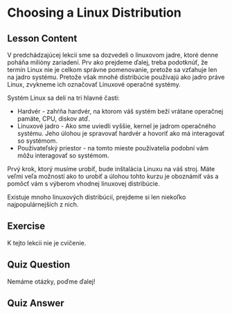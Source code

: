 # Choosing a Linux Distribution

## Lesson Content

V predchádzajúcej lekcii sme sa dozvedeli o linuxovom jadre, ktoré denne poháňa milióny zariadení. Prv ako prejdeme ďalej, treba podotknúť, že termín Linux nie je celkom správne pomenovanie, pretože sa vzťahuje len na jadro systému. Pretože však mnohé distribúcie používajú ako jadro práve Linux, zvykneme ich označovať Linuxové operačné systémy. 

Systém Linux sa delí na tri hlavné časti:

<ul>
<li>Hardvér - zahŕňa hardvér, na ktorom váš systém beží vrátane operačnej pamäte, CPU, diskov atď.</li>
<li>Linuxové jadro - Ako sme uviedli vyššie, kernel je jadrom operačného systému. Jeho úlohou je spravovať hardvér a hovoriť ako má interagovať so systémom.</li>
<li>Používateľský priestor - na tomto mieste používatelia podobní vám môžu interagovať so systémom.</li>
</ul>

Prvý krok, ktorý musíme urobiť, bude inštalácia Linuxu na váš stroj. Máte veľmi veľa možností ako to urobiť a úlohou tohto kurzu je oboznámiť vás a pomôcť vám s výberom vhodnej linuxovej distribúcie. 

Existuje mnoho linuxových distribúcií, prejdeme si len niekoľko najpopulárnejších z nich. 

## Exercise

K tejto lekcii nie je cvičenie.

## Quiz Question

Nemáme otázky, poďme ďalej!

## Quiz Answer